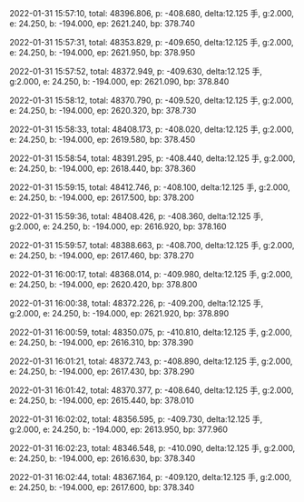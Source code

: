 2022-01-31 15:57:10, total: 48396.806, p: -408.680, delta:12.125 手, g:2.000, e: 24.250, b: -194.000, ep: 2621.240, bp: 378.740

2022-01-31 15:57:31, total: 48353.829, p: -409.650, delta:12.125 手, g:2.000, e: 24.250, b: -194.000, ep: 2621.950, bp: 378.950

2022-01-31 15:57:52, total: 48372.949, p: -409.630, delta:12.125 手, g:2.000, e: 24.250, b: -194.000, ep: 2621.090, bp: 378.840

2022-01-31 15:58:12, total: 48370.790, p: -409.520, delta:12.125 手, g:2.000, e: 24.250, b: -194.000, ep: 2620.320, bp: 378.730

2022-01-31 15:58:33, total: 48408.173, p: -408.020, delta:12.125 手, g:2.000, e: 24.250, b: -194.000, ep: 2619.580, bp: 378.450

2022-01-31 15:58:54, total: 48391.295, p: -408.440, delta:12.125 手, g:2.000, e: 24.250, b: -194.000, ep: 2618.440, bp: 378.360

2022-01-31 15:59:15, total: 48412.746, p: -408.100, delta:12.125 手, g:2.000, e: 24.250, b: -194.000, ep: 2617.500, bp: 378.200

2022-01-31 15:59:36, total: 48408.426, p: -408.360, delta:12.125 手, g:2.000, e: 24.250, b: -194.000, ep: 2616.920, bp: 378.160

2022-01-31 15:59:57, total: 48388.663, p: -408.700, delta:12.125 手, g:2.000, e: 24.250, b: -194.000, ep: 2617.460, bp: 378.270

2022-01-31 16:00:17, total: 48368.014, p: -409.980, delta:12.125 手, g:2.000, e: 24.250, b: -194.000, ep: 2620.420, bp: 378.800

2022-01-31 16:00:38, total: 48372.226, p: -409.200, delta:12.125 手, g:2.000, e: 24.250, b: -194.000, ep: 2621.920, bp: 378.890

2022-01-31 16:00:59, total: 48350.075, p: -410.810, delta:12.125 手, g:2.000, e: 24.250, b: -194.000, ep: 2616.310, bp: 378.390

2022-01-31 16:01:21, total: 48372.743, p: -408.890, delta:12.125 手, g:2.000, e: 24.250, b: -194.000, ep: 2617.430, bp: 378.290

2022-01-31 16:01:42, total: 48370.377, p: -408.640, delta:12.125 手, g:2.000, e: 24.250, b: -194.000, ep: 2615.440, bp: 378.010

2022-01-31 16:02:02, total: 48356.595, p: -409.730, delta:12.125 手, g:2.000, e: 24.250, b: -194.000, ep: 2613.950, bp: 377.960

2022-01-31 16:02:23, total: 48346.548, p: -410.090, delta:12.125 手, g:2.000, e: 24.250, b: -194.000, ep: 2616.630, bp: 378.340

2022-01-31 16:02:44, total: 48367.164, p: -409.120, delta:12.125 手, g:2.000, e: 24.250, b: -194.000, ep: 2617.600, bp: 378.340